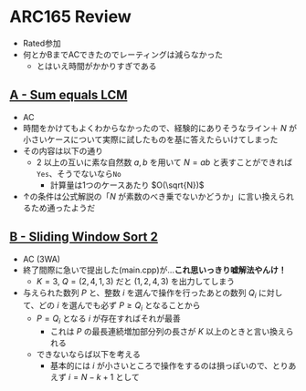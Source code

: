 # ARC165 Review
- Rated参加
- 何とかBまでACできたのでレーティングは減らなかった
  - とはいえ時間がかかりすぎである

## [A - Sum equals LCM](https://atcoder.jp/contests/arc165/tasks/arc165_a)
- AC
- 時間をかけてもよくわからなかったので、経験的にありそうなライン＋ $N$ が小さいケースについて実際に試したものを基に答えたらいけてしまった
- その内容は以下の通り
  - $2$ 以上の互いに素な自然数 $a,b$ を用いて $N = ab$ と表すことができれば`Yes`、そうでないなら`No`
    - 計算量は1つのケースあたり $O(\sqrt{N})$
- ↑の条件は公式解説の「$N$ が素数のべき乗でないかどうか」に言い換えられるため通ったようだ

## [B - Sliding Window Sort 2](https://atcoder.jp/contests/arc165/tasks/arc165_b)
- AC (3WA)
- 終了間際に急いで提出した(main.cpp)が…**これ思いっきり嘘解法やんけ！**
  - $K = 3, \ Q = (2, 4, 1, 3)$ だと $(1, 2, 4, 3)$ を出力してしまう
- 与えられた数列 $P$ と、整数 $i$ を選んで操作を行ったあとの数列 $Q_i$ に対して、どの $i$ を選んでも必ず $P \geq Q_i$ となることから
  - $P = Q_i$ となる $i$ が存在すればそれが最善
    - これは $P$ の最長連続増加部分列の長さが $K$ 以上のときと言い換えられる
  - できないならば以下を考える
    - 基本的には $i$ が小さいところで操作をするのは損っぽいので、とりあえず $i = N - k + 1$ として